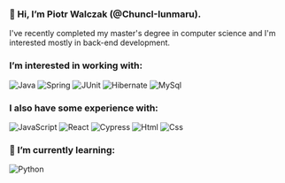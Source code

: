 ### 👋 Hi, I’m Piotr Walczak (@ChuncI-Iunmaru).
I've recently completed my master's degree in computer science and I'm interested mostly in back-end development.

### I’m interested in working with:
![Java](https://img.shields.io/badge/Java-ED8B00?style=for-the-badge&logo=java&logoColor=white) ![Spring](https://img.shields.io/badge/Spring-6DB33F?style=for-the-badge&logo=spring&logoColor=white) ![JUnit](https://img.shields.io/badge/Junit5-25A162?style=for-the-badge&logo=junit5&logoColor=white) ![Hibernate](https://img.shields.io/badge/Hibernate-59666C?style=for-the-badge&logo=Hibernate&logoColor=white) ![MySql](https://img.shields.io/badge/MySQL-005C84?style=for-the-badge&logo=mysql&logoColor=white)

### I also have some experience with: 
![JavaScript](https://img.shields.io/badge/JavaScript-323330?style=for-the-badge&logo=javascript&logoColor=F7DF1E) ![React](https://img.shields.io/badge/React-20232A?style=for-the-badge&logo=react&logoColor=61DAFB) ![Cypress](https://img.shields.io/badge/Cypress-17202C?style=for-the-badge&logo=cypress&logoColor=white) ![Html](https://img.shields.io/badge/HTML5-E34F26?style=for-the-badge&logo=html5&logoColor=white) ![Css](https://img.shields.io/badge/CSS3-1572B6?style=for-the-badge&logo=css3&logoColor=white) 

### 🌱 I’m currently learning: 
![Python](https://img.shields.io/badge/Python-FFD43B?style=for-the-badge&logo=python&logoColor=blue)
